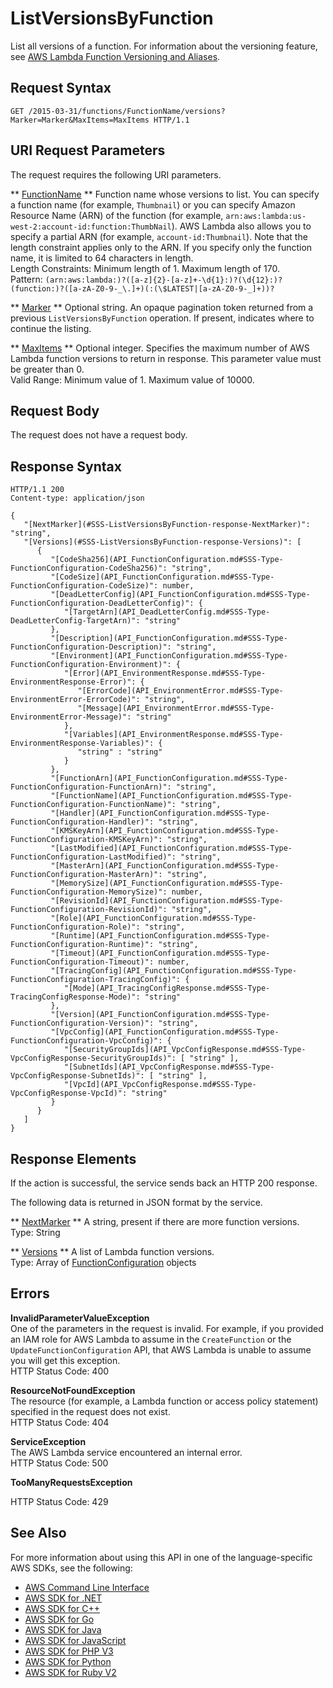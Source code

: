 # ListVersionsByFunction<a name="API_ListVersionsByFunction"></a>

List all versions of a function\. For information about the versioning feature, see [AWS Lambda Function Versioning and Aliases](http://docs.aws.amazon.com/lambda/latest/dg/versioning-aliases.html)\. 

## Request Syntax<a name="API_ListVersionsByFunction_RequestSyntax"></a>

```
GET /2015-03-31/functions/FunctionName/versions?Marker=Marker&MaxItems=MaxItems HTTP/1.1
```

## URI Request Parameters<a name="API_ListVersionsByFunction_RequestParameters"></a>

The request requires the following URI parameters\.

 ** [FunctionName](#API_ListVersionsByFunction_RequestSyntax) **   <a name="SSS-ListVersionsByFunction-request-FunctionName"></a>
Function name whose versions to list\. You can specify a function name \(for example, `Thumbnail`\) or you can specify Amazon Resource Name \(ARN\) of the function \(for example, `arn:aws:lambda:us-west-2:account-id:function:ThumbNail`\)\. AWS Lambda also allows you to specify a partial ARN \(for example, `account-id:Thumbnail`\)\. Note that the length constraint applies only to the ARN\. If you specify only the function name, it is limited to 64 characters in length\.   
Length Constraints: Minimum length of 1\. Maximum length of 170\.  
Pattern: `(arn:aws:lambda:)?([a-z]{2}-[a-z]+-\d{1}:)?(\d{12}:)?(function:)?([a-zA-Z0-9-_\.]+)(:(\$LATEST|[a-zA-Z0-9-_]+))?` 

 ** [Marker](#API_ListVersionsByFunction_RequestSyntax) **   <a name="SSS-ListVersionsByFunction-request-Marker"></a>
 Optional string\. An opaque pagination token returned from a previous `ListVersionsByFunction` operation\. If present, indicates where to continue the listing\. 

 ** [MaxItems](#API_ListVersionsByFunction_RequestSyntax) **   <a name="SSS-ListVersionsByFunction-request-MaxItems"></a>
Optional integer\. Specifies the maximum number of AWS Lambda function versions to return in response\. This parameter value must be greater than 0\.  
Valid Range: Minimum value of 1\. Maximum value of 10000\.

## Request Body<a name="API_ListVersionsByFunction_RequestBody"></a>

The request does not have a request body\.

## Response Syntax<a name="API_ListVersionsByFunction_ResponseSyntax"></a>

```
HTTP/1.1 200
Content-type: application/json

{
   "[NextMarker](#SSS-ListVersionsByFunction-response-NextMarker)": "string",
   "[Versions](#SSS-ListVersionsByFunction-response-Versions)": [ 
      { 
         "[CodeSha256](API_FunctionConfiguration.md#SSS-Type-FunctionConfiguration-CodeSha256)": "string",
         "[CodeSize](API_FunctionConfiguration.md#SSS-Type-FunctionConfiguration-CodeSize)": number,
         "[DeadLetterConfig](API_FunctionConfiguration.md#SSS-Type-FunctionConfiguration-DeadLetterConfig)": { 
            "[TargetArn](API_DeadLetterConfig.md#SSS-Type-DeadLetterConfig-TargetArn)": "string"
         },
         "[Description](API_FunctionConfiguration.md#SSS-Type-FunctionConfiguration-Description)": "string",
         "[Environment](API_FunctionConfiguration.md#SSS-Type-FunctionConfiguration-Environment)": { 
            "[Error](API_EnvironmentResponse.md#SSS-Type-EnvironmentResponse-Error)": { 
               "[ErrorCode](API_EnvironmentError.md#SSS-Type-EnvironmentError-ErrorCode)": "string",
               "[Message](API_EnvironmentError.md#SSS-Type-EnvironmentError-Message)": "string"
            },
            "[Variables](API_EnvironmentResponse.md#SSS-Type-EnvironmentResponse-Variables)": { 
               "string" : "string" 
            }
         },
         "[FunctionArn](API_FunctionConfiguration.md#SSS-Type-FunctionConfiguration-FunctionArn)": "string",
         "[FunctionName](API_FunctionConfiguration.md#SSS-Type-FunctionConfiguration-FunctionName)": "string",
         "[Handler](API_FunctionConfiguration.md#SSS-Type-FunctionConfiguration-Handler)": "string",
         "[KMSKeyArn](API_FunctionConfiguration.md#SSS-Type-FunctionConfiguration-KMSKeyArn)": "string",
         "[LastModified](API_FunctionConfiguration.md#SSS-Type-FunctionConfiguration-LastModified)": "string",
         "[MasterArn](API_FunctionConfiguration.md#SSS-Type-FunctionConfiguration-MasterArn)": "string",
         "[MemorySize](API_FunctionConfiguration.md#SSS-Type-FunctionConfiguration-MemorySize)": number,
         "[RevisionId](API_FunctionConfiguration.md#SSS-Type-FunctionConfiguration-RevisionId)": "string",
         "[Role](API_FunctionConfiguration.md#SSS-Type-FunctionConfiguration-Role)": "string",
         "[Runtime](API_FunctionConfiguration.md#SSS-Type-FunctionConfiguration-Runtime)": "string",
         "[Timeout](API_FunctionConfiguration.md#SSS-Type-FunctionConfiguration-Timeout)": number,
         "[TracingConfig](API_FunctionConfiguration.md#SSS-Type-FunctionConfiguration-TracingConfig)": { 
            "[Mode](API_TracingConfigResponse.md#SSS-Type-TracingConfigResponse-Mode)": "string"
         },
         "[Version](API_FunctionConfiguration.md#SSS-Type-FunctionConfiguration-Version)": "string",
         "[VpcConfig](API_FunctionConfiguration.md#SSS-Type-FunctionConfiguration-VpcConfig)": { 
            "[SecurityGroupIds](API_VpcConfigResponse.md#SSS-Type-VpcConfigResponse-SecurityGroupIds)": [ "string" ],
            "[SubnetIds](API_VpcConfigResponse.md#SSS-Type-VpcConfigResponse-SubnetIds)": [ "string" ],
            "[VpcId](API_VpcConfigResponse.md#SSS-Type-VpcConfigResponse-VpcId)": "string"
         }
      }
   ]
}
```

## Response Elements<a name="API_ListVersionsByFunction_ResponseElements"></a>

If the action is successful, the service sends back an HTTP 200 response\.

The following data is returned in JSON format by the service\.

 ** [NextMarker](#API_ListVersionsByFunction_ResponseSyntax) **   <a name="SSS-ListVersionsByFunction-response-NextMarker"></a>
A string, present if there are more function versions\.  
Type: String

 ** [Versions](#API_ListVersionsByFunction_ResponseSyntax) **   <a name="SSS-ListVersionsByFunction-response-Versions"></a>
A list of Lambda function versions\.  
Type: Array of [FunctionConfiguration](API_FunctionConfiguration.md) objects

## Errors<a name="API_ListVersionsByFunction_Errors"></a>

 **InvalidParameterValueException**   
One of the parameters in the request is invalid\. For example, if you provided an IAM role for AWS Lambda to assume in the `CreateFunction` or the `UpdateFunctionConfiguration` API, that AWS Lambda is unable to assume you will get this exception\.  
HTTP Status Code: 400

 **ResourceNotFoundException**   
The resource \(for example, a Lambda function or access policy statement\) specified in the request does not exist\.  
HTTP Status Code: 404

 **ServiceException**   
The AWS Lambda service encountered an internal error\.  
HTTP Status Code: 500

 **TooManyRequestsException**   
   
HTTP Status Code: 429

## See Also<a name="API_ListVersionsByFunction_SeeAlso"></a>

For more information about using this API in one of the language\-specific AWS SDKs, see the following:
+  [AWS Command Line Interface](http://docs.aws.amazon.com/goto/aws-cli/lambda-2015-03-31/ListVersionsByFunction) 
+  [AWS SDK for \.NET](http://docs.aws.amazon.com/goto/DotNetSDKV3/lambda-2015-03-31/ListVersionsByFunction) 
+  [AWS SDK for C\+\+](http://docs.aws.amazon.com/goto/SdkForCpp/lambda-2015-03-31/ListVersionsByFunction) 
+  [AWS SDK for Go](http://docs.aws.amazon.com/goto/SdkForGoV1/lambda-2015-03-31/ListVersionsByFunction) 
+  [AWS SDK for Java](http://docs.aws.amazon.com/goto/SdkForJava/lambda-2015-03-31/ListVersionsByFunction) 
+  [AWS SDK for JavaScript](http://docs.aws.amazon.com/goto/AWSJavaScriptSDK/lambda-2015-03-31/ListVersionsByFunction) 
+  [AWS SDK for PHP V3](http://docs.aws.amazon.com/goto/SdkForPHPV3/lambda-2015-03-31/ListVersionsByFunction) 
+  [AWS SDK for Python](http://docs.aws.amazon.com/goto/boto3/lambda-2015-03-31/ListVersionsByFunction) 
+  [AWS SDK for Ruby V2](http://docs.aws.amazon.com/goto/SdkForRubyV2/lambda-2015-03-31/ListVersionsByFunction) 